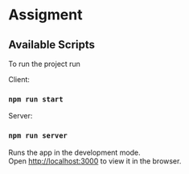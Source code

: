# Assigment

## Available Scripts

To run the project run 

Client:
### `npm run start`
Server:
###  `npm run server`


Runs the app in the development mode.\
Open [http://localhost:3000](http://localhost:3000) to view it in the browser.

